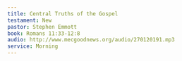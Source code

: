 ```yaml
---
title: Central Truths of the Gospel
testament: New
pastor: Stephen Emmott
book: Romans 11:33-12:8
audio: http://www.mecgoodnews.org/audio/270120191.mp3
service: Morning
---
```

